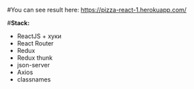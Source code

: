 #You can see result here: https://pizza-react-1.herokuapp.com/

#**Stack:**

- ReactJS + хуки
- React Router
- Redux
- Redux thunk
- json-server
- Axios
- classnames
